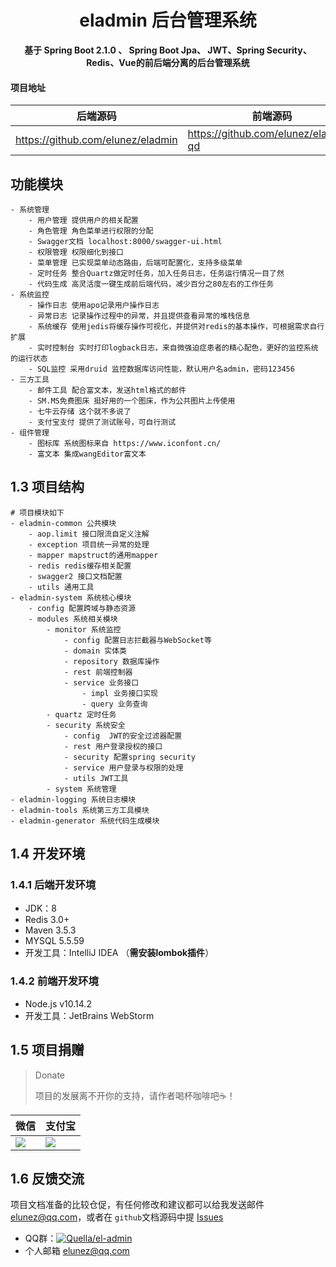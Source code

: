 <h1 style="text-align: center">eladmin 后台管理系统</h1>
<p align="center"><b>基于 Spring Boot 2.1.0 、 Spring Boot Jpa、 JWT、Spring Security、Redis、Vue的前后端分离的后台管理系统</b></p>

#### 项目地址
|   后端源码  |   前端源码  |
|--- | --- |
|  https://github.com/elunez/eladmin   |  https://github.com/elunez/eladmin-qd   |

##  功能模块
```
- 系统管理
    - 用户管理 提供用户的相关配置
    - 角色管理 角色菜单进行权限的分配
    - Swagger文档 localhost:8000/swagger-ui.html
    - 权限管理 权限细化到接口
    - 菜单管理 已实现菜单动态路由，后端可配置化，支持多级菜单
    - 定时任务 整合Quartz做定时任务，加入任务日志，任务运行情况一目了然
    - 代码生成 高灵活度一键生成前后端代码，减少百分之80左右的工作任务
- 系统监控
    - 操作日志 使用apo记录用户操作日志
    - 异常日志 记录操作过程中的异常，并且提供查看异常的堆栈信息
    - 系统缓存 使用jedis将缓存操作可视化，并提供对redis的基本操作，可根据需求自行扩展
    - 实时控制台 实时打印logback日志，来自微强迫症患者的精心配色，更好的监控系统的运行状态
    - SQL监控 采用druid 监控数据库访问性能，默认用户名admin，密码123456
- 三方工具
    - 邮件工具 配合富文本，发送html格式的邮件
    - SM.MS免费图床 挺好用的一个图床，作为公共图片上传使用
    - 七牛云存储 这个就不多说了
    - 支付宝支付 提供了测试账号，可自行测试
- 组件管理
    - 图标库 系统图标来自 https://www.iconfont.cn/
    - 富文本 集成wangEditor富文本
```
## 1.3 项目结构
```
# 项目模块如下
- eladmin-common 公共模块
    - aop.limit 接口限流自定义注解
    - exception 项目统一异常的处理
    - mapper mapstruct的通用mapper
    - redis redis缓存相关配置
    - swagger2 接口文档配置
    - utils 通用工具
- eladmin-system 系统核心模块
	- config 配置跨域与静态资源
	- modules 系统相关模块
		- monitor 系统监控
		    - config 配置日志拦截器与WebSocket等
		    - domain 实体类
		    - repository 数据库操作
		    - rest 前端控制器
		    - service 业务接口
		        - impl 业务接口实现
		        - query 业务查询
        - quartz 定时任务
        - security 系统安全
	        - config  JWT的安全过滤器配置
		    - rest 用户登录授权的接口
		    - security 配置spring security
		    - service 用户登录与权限的处理
		    - utils JWT工具
    	- system 系统管理
- eladmin-logging 系统日志模块
- eladmin-tools 系统第三方工具模块
- eladmin-generator 系统代码生成模块
```
## 1.4 开发环境
### 1.4.1 后端开发环境
*   JDK：8
*   Redis 3.0+
*   Maven 3.5.3
*   MYSQL 5.5.59
*   开发工具：IntelliJ IDEA （**需安装lombok插件**）

### 1.4.2 前端开发环境
*  Node.js v10.14.2
*  开发工具：JetBrains WebStorm

## 1.5 项目捐赠

> Donate
> 
> 项目的发展离不开你的支持，请作者喝杯咖啡吧☕️！

|   微信  |   支付宝  |
|--- | --- |
|  ![](https://i.loli.net/2019/03/28/5c9c951c61a9a.png)   |  ![](https://i.loli.net/2019/03/28/5c9c95355fecb.png)  |

## 1.6 反馈交流
项目文档准备的比较仓促，有任何修改和建议都可以给我发送邮件 elunez@qq.com，或者在 ```github```文档源码中提 [Issues](https://github.com/elunez/eladmin-docs")
- QQ群：<a target="_blank" href="//shang.qq.com/wpa/qunwpa?idkey=90830191a40600e3a07acdcc4864890fca50c8e3ca1772e7e288a561d576f6c4"><img border="0" src="//pub.idqqimg.com/wpa/images/group.png" alt="Quella/el-admin" title="Quella/el-admin"></a>
- 个人邮箱 elunez@qq.com